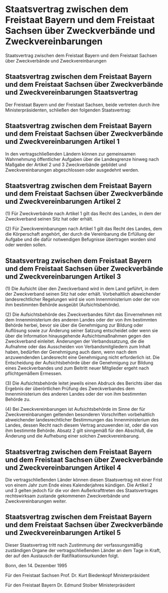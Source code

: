 # Staatsvertrag zwischen dem Freistaat Bayern und dem Freistaat Sachsen über Zweckverbände und Zweckvereinbarungen

Staatsvertrag zwischen dem Freistaat Bayern und dem Freistaat Sachsen über Zweckverbände und Zweckvereinbarungen

## Staatsvertrag zwischen dem Freistaat Bayern und dem Freistaat Sachsen über Zweckverbände und Zweckvereinbarungen Staatsvertrag

Der Freistaat Bayern und der Freistaat Sachsen, beide vertreten durch ihre Ministerpräsidenten, schließen den folgenden Staatsvertrag:


## Staatsvertrag zwischen dem Freistaat Bayern und dem Freistaat Sachsen über Zweckverbände und Zweckvereinbarungen Artikel 1

In den vertragschließenden Ländern können zur gemeinsamen Wahrnehmung öffentlicher Aufgaben über die Landesgrenze hinweg nach Maßgabe der Artikel 2 und 3 Zweckverbände gebildet und Zweckvereinbarungen abgeschlossen oder ausgedehnt werden.


## Staatsvertrag zwischen dem Freistaat Bayern und dem Freistaat Sachsen über Zweckverbände und Zweckvereinbarungen Artikel 2

(1) Für Zweckverbände nach Artikel 1 gilt das Recht des Landes, in dem der Zweckverband seinen Sitz hat oder erhält.

(2) Für Zweckvereinbarungen nach Artikel 1 gilt das Recht des Landes, dem die Körperschaft angehört, der durch die Vereinbarung die Erfüllung der Aufgabe und die dafür notwendigen Befugnisse übertragen worden sind oder werden sollen.


## Staatsvertrag zwischen dem Freistaat Bayern und dem Freistaat Sachsen über Zweckverbände und Zweckvereinbarungen Artikel 3

(1) Die Aufsicht über den Zweckverband wird in dem Land geführt, in dem der Zweckverband seinen Sitz hat oder erhält. Vorbehaltlich abweichender landesrechtlicher Regelungen wird sie vom Innenministerium oder der von ihm bestimmten Behörde ausgeübt (Aufsichtsbehörde).

(2) Die Aufsichtsbehörde des Zweckverbandes führt das Einvernehmen mit dem Innenministerium des anderen Landes oder der von ihm bestimmten Behörde herbei, bevor sie über die Genehmigung zur Bildung oder Auflösung sowie zur Änderung seiner Satzung entscheidet oder wenn sie über die Information hinausgehende Aufsichtsmaßnahmen gegen den Zweckverband einleitet. Änderungen der Verbandssatzung, die die Aufnahme oder das Ausscheiden von Verbandsmitgliedern zum Inhalt haben, bedürfen der Genehmigung auch dann, wenn nach dem anzuwendenden Landesrecht eine Genehmigung nicht erforderlich ist. Die Entscheidung der Aufsichtsbehörde über die Genehmigung zur Bildung eines Zweckverbandes und zum Beitritt neuer Mitglieder ergeht nach pflichtgemäßem Ermessen.

(3) Die Aufsichtsbehörde leitet jeweils einen Abdruck des Berichts über das Ergebnis der überörtlichen Prüfung des Zweckverbandes dem Innenministerium des anderen Landes oder der von ihm bestimmten Behörde zu.

(4) Bei Zweckvereinbarungen ist Aufsichtsbehörde im Sinne der für Zweckvereinbarungen geltenden besonderen Vorschriften vorbehaltlich abweichender landesrechtlicher Bestimmungen das Innenministerium des Landes, dessen Recht nach diesem Vertrag anzuwenden ist, oder die von ihm bestimmte Behörde. Absatz 2 gilt sinngemäß für den Abschluß, die Änderung und die Aufhebung einer solchen Zweckvereinbarung.


## Staatsvertrag zwischen dem Freistaat Bayern und dem Freistaat Sachsen über Zweckverbände und Zweckvereinbarungen Artikel 4

Die vertragschließenden Länder können diesen Staatsvertrag mit einer Frist von einem Jahr zum Ende eines Kalenderjahres kündigen. Die Artikel 2 und 3 gelten jedoch für die vor dem Außerkrafttreten des Staatsvertrages rechtswirksam zustande gekommenen Zweckverbände und Zweckvereinbarungen weiter.


## Staatsvertrag zwischen dem Freistaat Bayern und dem Freistaat Sachsen über Zweckverbände und Zweckvereinbarungen Artikel 5

Dieser Staatsvertrag tritt nach Zustimmung der verfassungsmäßig zuständigen Organe der vertragschließenden Länder an dem Tage in Kraft, der auf den Austausch der Ratifikationsurkunden folgt.

Bonn, den 14. Dezember 1995

Für den Freistaat Sachsen 
         Prof. Dr. Kurt Biedenkopf 
         Ministerpräsident

Für den Freistaat Bayern 
         Dr. Edmund Stoiber 
         Ministerpräsident

